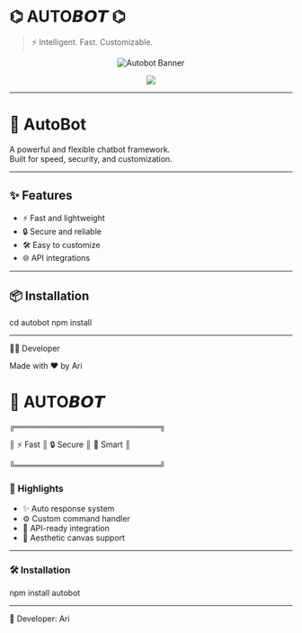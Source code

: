 
# ⌬ AUTO𝘽𝙊𝙏 ⌬

> ⚡ Intelligent. Fast. Customizable.

<p align="center">
  <img src="https://readme-typing-svg.demolab.com?font=JetBrains+Mono&size=26&duration=2800&pause=2000&color=00F5FF&center=true&vCenter=true&width=600&lines=AUTO+BOT;Your+Smart+Messenger+Assistant;Fast+%7C+Reliable+%7C+Customizable" alt="Autobot Banner"/>
</p>

<p align="center">
  <img src="https://capsule-render.vercel.app/api?type=waving&color=0:00f5ff,100:0077ff&height=150&section=footer&text=AUTO+BOT&fontSize=40&fontAlign=50&fontAlignY=40&animation=fadeIn&desc=Created+by:+Ari&descAlign=50&descAlignY=70&fontColor=ffffff" />
</p>

---

# 🤖 AutoBot

A powerful and flexible chatbot framework.  
Built for speed, security, and customization.

---

## ✨ Features
- ⚡ Fast and lightweight  
- 🔒 Secure and reliable  
- 🛠️ Easy to customize  
- 🌐 API integrations  

---

## 📦 Installation

cd autobot
npm install


---

👨‍💻 Developer

Made with ❤️ by Ari



# 🌌 AUTO𝘽𝙊𝙏



 ╔══════════════════════════╗

║  ⚡ Fast     ║   🔒 Secure    ║    🤖 Smart            ║

 ╚══════════════════════════╝

### 🌟 Highlights
- ✨ Auto response system
- ⚙️ Custom command handler
- 📡 API-ready integration
- 🎨 Aesthetic canvas support

---

### 🛠 Installation

npm install autobot


---

👑 Developer: Ari
